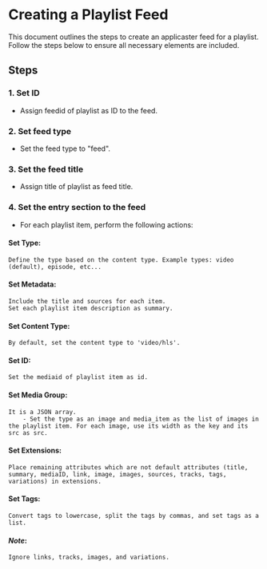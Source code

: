 # Creating a Playlist Feed

This document outlines the steps to create an applicaster feed for a playlist. Follow the steps below to ensure all necessary elements are included.

## Steps

### 1. **Set ID**
   - Assign feedid of playlist as ID to the feed.

### 2. **Set feed type**
   - Set the feed type to "feed".

### 3. **Set the feed title**
   - Assign title of playlist as feed title.

### 4. **Set the entry section to the feed**
- For each playlist item, perform the following actions:

#### **Set Type**: 
    Define the type based on the content type. Example types: video (default), episode, etc...

#### **Set Metadata**: 
    Include the title and sources for each item. 
    Set each playlist item description as summary.

#### **Set Content Type**: 
    By default, set the content type to 'video/hls'.

#### **Set ID**: 
    Set the mediaid of playlist item as id.

#### **Set Media Group**: 
    It is a JSON array.
        - Set the type as an image and media_item as the list of images in the playlist item. For each image, use its width as the key and its src as src.

#### **Set Extensions**: 
    Place remaining attributes which are not default attributes (title, summary, mediaID, link, image, images, sources, tracks, tags, variations) in extensions.

#### **Set Tags**: 
    Convert tags to lowercase, split the tags by commas, and set tags as a list.
    
#### ***Note***: 
    Ignore links, tracks, images, and variations.
